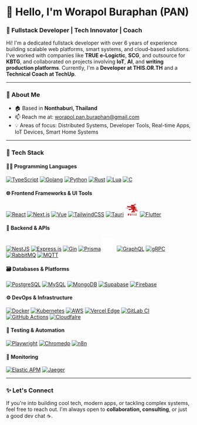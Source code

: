 # 👋 Hello, I'm Worapol Buraphan (PAN)

### 🚀 Fullstack Developer | Tech Innovator | Coach

Hi! I'm a dedicated fullstack developer with over 6 years of experience building scalable web platforms, smart systems, and cloud-based solutions. I've worked with companies like **TRUE e-Logictic**, **SCG**, and outsource for **KBTG**, and collaborated on projects involving **IoT**, **AI**, and **writing production platforms**. Currently, I'm a **Developer at THIS.OR.TH** and a **Technical Coach at TechUp**.

---

### 📍 About Me

- 🏠 Based in **Nonthaburi, Thailand**
- 📫 Reach me at: [worapol.pan.buraphan@gmail.com](mailto:worapol.pan.buraphan@gmail.com)
- 💡 Areas of focus: Distributed Systems, Developer Tools, Real-time Apps, IoT Devices, Smart Home Systems

---

### 🧠 Tech Stack

#### 🧑‍💻 Programming Languages
<p align="left">
<a href="https://www.typescriptlang.org/" target="_blank"><img src="https://raw.githubusercontent.com/danielcranney/readme-generator/main/public/icons/skills/typescript-colored.svg" width="36" height="36" alt="TypeScript" /></a>
<a href="https://go.dev/" target="_blank"><img src="https://raw.githubusercontent.com/danielcranney/readme-generator/main/public/icons/skills/go-colored.svg" width="36" height="36" alt="Golang" /></a>
<a href="https://www.python.org/" target="_blank"><img src="https://www.python.org/favicon.ico" width="36" height="36" alt="Python" /></a>
<a href="https://www.rust-lang.org/" target="_blank"><img src="https://www.vectorlogo.zone/logos/rust-lang/rust-lang-icon.svg" width="36" height="36" alt="Rust" /></a>
<a href="https://www.lua.org/" target="_blank"><img src="https://www.vectorlogo.zone/logos/lua/lua-icon.svg" width="36" height="36" alt="Lua" /></a>
<a href="https://en.wikipedia.org/wiki/C_(programming_language)" target="_blank"><img src="https://upload.wikimedia.org/wikipedia/commons/1/18/C_Programming_Language.svg" width="36" height="36" alt="C" /></a>
</p>

#### 🌐 Frontend Frameworks & UI Tools
<p align="left">
<a href="https://reactjs.org/" target="_blank"><img src="https://raw.githubusercontent.com/danielcranney/readme-generator/main/public/icons/skills/react-colored.svg" width="36" height="36" alt="React" /></a>
<a href="https://nextjs.org/" target="_blank"><img src="https://raw.githubusercontent.com/danielcranney/readme-generator/main/public/icons/skills/nextjs-colored.svg" width="36" height="36" alt="Next.js" /></a>
<a href="https://vuejs.org/" target="_blank"><img src="https://raw.githubusercontent.com/danielcranney/readme-generator/main/public/icons/skills/vuejs-colored.svg" width="36" height="36" alt="Vue" /></a>
<a href="https://tailwindcss.com/" target="_blank"><img src="https://raw.githubusercontent.com/danielcranney/readme-generator/main/public/icons/skills/tailwindcss-colored.svg" width="36" height="36" alt="TailwindCSS" /></a>
<a href="https://tauri.app/" target="_blank"><img src="https://raw.githubusercontent.com/tauri-apps/tauri/152d971bcd6c1fdc5716f7d5417dd4df5ce7479f/crates/tauri-cli/templates/plugin/__example-api/tauri-app/public/tauri.svg" width="36" height="36" alt="Tauri" /></a>
<a href="https://wails.io/" target="_blank"><img src="https://github.com/wailsapp/wails/raw/master/assets/images/logo-universal.png" height="36" width="36" alt="Wails" /></a>
<a href="https://github.com/flutter/flutter" target="_blank"><img src="https://avatars.githubusercontent.com/u/14101776?s=48&v=4" height="36" width="36" alt="Flutter" /></a>
</p>
</p>

#### 🔧 Backend & APIs
<p align="left">
<a href="https://nestjs.com/" target="_blank"><img src="https://raw.githubusercontent.com/danielcranney/readme-generator/main/public/icons/skills/nestjs-colored.svg" width="36" height="36" alt="NestJS" /></a>
<a href="https://expressjs.com/" target="_blank"><img src="https://raw.githubusercontent.com/danielcranney/readme-generator/main/public/icons/skills/express-colored.svg" width="36" height="36" alt="Express.js" /></a>
<a href="https://gin-gonic.com/" target="_blank"><img src="https://avatars.githubusercontent.com/u/7894478?s=48&v=4" width="36" height="36" alt="Gin" /></a>
<a href="https://www.prisma.io/" target="_blank"><img src="https://avatars.githubusercontent.com/u/17219288?s=48&v=4" width="36" height="36" alt="Prisma" /></a>
<a href="https://typeorm.io/" target="_blank"><img src="https://github.com/typeorm/typeorm/blob/master/docs/static/img/typeorm-icon-white.png?raw=true" width="36" height="36" alt="TypeORM" /></a>
<a href="https://graphql.org/" target="_blank"><img src="https://raw.githubusercontent.com/danielcranney/readme-generator/main/public/icons/skills/graphql-colored.svg" width="36" height="36" alt="GraphQL" /></a>
<a href="https://grpc.io/" target="_blank"><img src="https://avatars.githubusercontent.com/u/7802525?s=200&v=4" width="36" height="36" alt="gRPC" /></a>
<a href="https://www.rabbitmq.com/" target="_blank"><img src="https://www.vectorlogo.zone/logos/rabbitmq/rabbitmq-icon.svg" width="36" height="36" alt="RabbitMQ" /></a>
<a href="https://mqtt.org/" target="_blank"><img src="https://tyrrellproducts.com/wp-content/uploads/2024/11/mqtt-logo-ver.jpg" width="36" height="36" alt="MQTT" /></a>
</p>

#### 🗃️ Databases & Platforms
<p align="left">
<a href="https://www.postgresql.org/" target="_blank"><img src="https://raw.githubusercontent.com/danielcranney/readme-generator/main/public/icons/skills/postgresql-colored.svg" width="36" height="36" alt="PostgreSQL" /></a>
<a href="https://www.mysql.com/" target="_blank"><img src="https://raw.githubusercontent.com/danielcranney/readme-generator/main/public/icons/skills/mysql-colored.svg" width="36" height="36" alt="MySQL" /></a>
<a href="https://www.mongodb.com/" target="_blank"><img src="https://raw.githubusercontent.com/danielcranney/readme-generator/main/public/icons/skills/mongodb-colored.svg" width="36" height="36" alt="MongoDB" /></a>
<a href="https://supabase.com/" target="_blank"><img src="https://avatars.githubusercontent.com/u/54469796?s=200&v=4" width="36" height="36" alt="Supabase" /></a>
<a href="https://firebase.google.com/" target="_blank"><img src="https://raw.githubusercontent.com/danielcranney/readme-generator/main/public/icons/skills/firebase-colored.svg" width="36" height="36" alt="Firebase" /></a>
</p>

#### ⚙️ DevOps & Infrastructure
<p align="left">
<a href="https://www.docker.com/" target="_blank"><img src="https://raw.githubusercontent.com/danielcranney/readme-generator/main/public/icons/skills/docker-colored.svg" width="36" height="36" alt="Docker" /></a>
<a href="https://kubernetes.io/" target="_blank"><img src="https://raw.githubusercontent.com/danielcranney/readme-generator/main/public/icons/skills/kubernetes-colored.svg" width="36" height="36" alt="Kubernetes" /></a>
<a href="https://aws.amazon.com/" target="_blank"><img src="https://raw.githubusercontent.com/danielcranney/readme-generator/main/public/icons/skills/aws-colored.svg" width="36" height="36" alt="AWS" /></a>
<a href="https://vercel.com/docs/concepts/functions/edge-functions" target="_blank"><img src="https://avatars.githubusercontent.com/u/14985020?s=200&v=4" width="36" height="36" alt="Vercel Edge" /></a>
<a href="https://gitlab.com/" target="_blank"><img src="https://www.vectorlogo.zone/logos/gitlab/gitlab-icon.svg" width="36" height="36" alt="GitLab CI" /></a>
<a href="https://github.com/features/actions" target="_blank"><img src="https://github.githubassets.com/images/modules/logos_page/GitHub-Mark.png" width="36" height="36" alt="GitHub Actions" /></a>
  <a href="https://developers.cloudflare.com/" target="_blank"><img src="https://avatars.githubusercontent.com/u/314135?s=48&v=4" width="36" height="36" alt="Cloudfalre" /></a>
  
</p>

#### 🧪 Testing & Automation
<p align="left">
<a href="https://playwright.dev/" target="_blank"><img src="https://playwright.dev/img/playwright-logo.svg" width="36" height="36" alt="Playwright" /></a>
<a href="https://chromedp.dev/" target="_blank"><img src="https://avatars.githubusercontent.com/u/33149672?s=48&v=4" width="36" height="36" alt="Chromedp" /></a>
<a href="https://n8n.io/" target="_blank"><img src="https://avatars.githubusercontent.com/u/45487711?s=48&v=4" width="36" height="36" alt="n8n" /></a>


#### 🧪 Monitoring
<a href="https://www.elastic.co/apm" target="_blank"><img src="https://d3g9o9u8re44ak.cloudfront.net/logo/1bc6c87d-9e40-4a5f-84a5-dcc6d2eca8c0/c7802ffb-7004-4db4-84bb-a9b20110d44a.png" width="36" height="36" alt="Elastic APM" /></a>
<a href="https://www.jaegertracing.io/" target="_blank"><img src="https://avatars.githubusercontent.com/u/28545596?s=48&v=4" width="36" height="36" alt="Jaeger" /></a>
</p>

---

### ✨ Let's Connect

If you're into building cool tech, modern apps, or tackling complex systems, feel free to reach out. I'm always open to **collaboration, consulting**, or just a good dev chat ☕.

